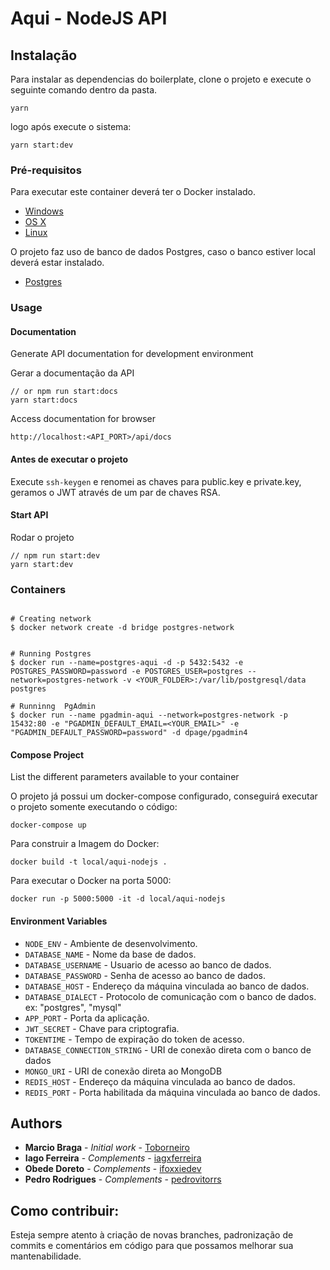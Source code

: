 # Aqui - NodeJS API

## Instalação

Para instalar as dependencias do boilerplate, clone o projeto e execute o seguinte comando dentro da pasta.

```shell
yarn
```
logo após execute o sistema:

```
yarn start:dev
```

### Pré-requisitos


Para executar este container deverá ter o Docker instalado.

* [Windows](https://docs.docker.com/windows/started)
* [OS X](https://docs.docker.com/mac/started/)
* [Linux](https://docs.docker.com/linux/started/)

O projeto faz uso de banco de dados Postgres, caso o banco estiver local deverá estar instalado.

* [Postgres](https://www.postgresql.org/download/)

### Usage

#### Documentation
Generate API documentation for development environment

Gerar a documentação da API
```shell
// or npm run start:docs
yarn start:docs
```

Access documentation for browser
```
http://localhost:<API_PORT>/api/docs
```

#### Antes de executar o projeto
Execute `ssh-keygen` e renomei as chaves para public.key e private.key, geramos o JWT através de um par de chaves RSA.

#### Start API
Rodar o projeto
```shell
// npm run start:dev
yarn start:dev
```

### Containers
```shell

# Creating network
$ docker network create -d bridge postgres-network


# Running Postgres
$ docker run --name=postgres-aqui -d -p 5432:5432 -e POSTGRES_PASSWORD=password -e POSTGRES_USER=postgres --network=postgres-network -v <YOUR_FOLDER>:/var/lib/postgresql/data   postgres

# Runninng  PgAdmin
$ docker run --name pgadmin-aqui --network=postgres-network -p 15432:80 -e "PGADMIN_DEFAULT_EMAIL=<YOUR_EMAIL>" -e "PGADMIN_DEFAULT_PASSWORD=password" -d dpage/pgadmin4

```

#### Compose Project

List the different parameters available to your container

O projeto já possui um docker-compose configurado, conseguirá executar o projeto somente executando o código:


```shell
docker-compose up
```

Para construir a Imagem do Docker:

```shell
docker build -t local/aqui-nodejs .
```

Para executar o Docker na porta 5000:

```shell
docker run -p 5000:5000 -it -d local/aqui-nodejs
```

#### Environment Variables

* `NODE_ENV` - Ambiente de desenvolvimento.
* `DATABASE_NAME` - Nome da base de dados.
* `DATABASE_USERNAME` - Usuario de acesso ao banco de dados.
* `DATABASE_PASSWORD` - Senha de acesso ao banco de dados.
* `DATABASE_HOST` - Endereço da máquina vinculada ao banco de dados.
* `DATABASE_DIALECT` - Protocolo de comunicação com o banco de dados. ex: "postgres", "mysql"
* `APP_PORT` - Porta da aplicação.
* `JWT_SECRET` - Chave para criptografia.
* `TOKENTIME` - Tempo de expiração do token de acesso.
* `DATABASE_CONNECTION_STRING` - URI de conexão direta com o banco de dados
* `MONGO_URI` - URI de conexão direta ao MongoDB
* `REDIS_HOST` - Endereço da máquina vinculada ao banco de dados.
* `REDIS_PORT` - Porta habilitada da máquina vinculada ao banco de dados.

## Authors

* **Marcio Braga** - *Initial work* - [Toborneiro](https://gitlab.com/Toborn)
* **Iago Ferreira** - *Complements* - [iagxferreira](https://github.com/iagxferreira)
* **Obede Doreto** - *Complements* - [ifoxxiedev](https://github.com/ifoxxiedev)
* **Pedro Rodrigues** - *Complements* - [pedrovitorrs](https://github.com/pedrovitorrs)

## Como contribuir:

Esteja sempre atento à criação de novas branches, padronização de commits e comentários em código
para que possamos melhorar sua mantenabilidade.
